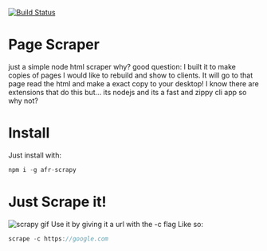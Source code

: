 [![Build Status](https://travis-ci.com/arobida/scrapy.svg?branch=master)](https://travis-ci.com/arobida/scrapy)
# Page Scraper
just a simple node html scraper why?
good question: I built it to make copies of pages I would like to rebuild and show to clients. It will go to that page read the html and make a exact copy to your desktop! I know there are extensions that do this but... its nodejs and its a fast and zippy cli app so why not?

# Install
Just install with:
```javascript
npm i -g afr-scrapy
```

# Just Scrape it!
![scrapy gif](https://imgur.com/a/mwvlBzP)
Use it by giving it a url with the -c flag
Like so:
```javascript
scrape -c https://google.com
```
